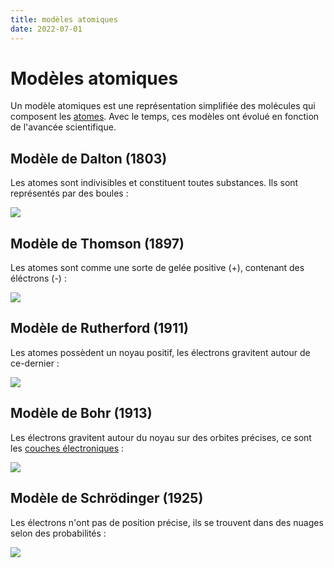 ```yaml
---
title: modèles atomiques
date: 2022-07-01
---
```


# Modèles atomiques
Un modèle atomiques est une représentation simplifiée des molécules qui composent les [atomes](pages/chimie/atome.md). Avec le temps, ces modèles ont évolué en fonction de l'avancée scientifique.

## Modèle de Dalton (1803)
Les atomes sont indivisibles et constituent toutes substances. Ils sont représentés par des boules :

![](modele-dalton.png)

## Modèle de Thomson (1897)
Les atomes sont comme une sorte de gelée positive (+), contenant des éléctrons (-) :

![](modele-thomson.png)

## Modèle de Rutherford (1911)
Les atomes possèdent un noyau positif, les électrons gravitent autour de ce-dernier :

![](modele-rutherford.png)

## Modèle de Bohr (1913)
Les électrons gravitent autour du noyau sur des orbites précises, ce sont les [couches électroniques](pages/chimie/couches%20électroniques.md) :

![](modele-bohr.png)

## Modèle de Schrödinger (1925)
Les électrons n'ont pas de position précise, ils se trouvent dans des nuages selon des probabilités :

![](modele-schrodinger.png)